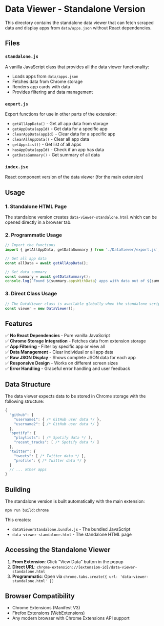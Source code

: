 # Data Viewer - Standalone Version

This directory contains the standalone data viewer that can fetch scraped data and display apps from `data/apps.json` without React dependencies.

## Files

### `standalone.js`
A vanilla JavaScript class that provides all the data viewer functionality:
- Loads apps from `data/apps.json`
- Fetches data from Chrome storage
- Renders app cards with data
- Provides filtering and data management

### `export.js`
Export functions for use in other parts of the extension:
- `getAllAppData()` - Get all app data from storage
- `getAppData(appId)` - Get data for a specific app
- `clearAppData(appId)` - Clear data for a specific app
- `clearAllAppData()` - Clear all app data
- `getAppsList()` - Get list of all apps
- `hasAppData(appId)` - Check if an app has data
- `getDataSummary()` - Get summary of all data

### `index.jsx`
React component version of the data viewer (for the main extension)

## Usage

### 1. Standalone HTML Page
The standalone version creates `data-viewer-standalone.html` which can be opened directly in a browser tab.

### 2. Programmatic Usage
```javascript
// Import the functions
import { getAllAppData, getDataSummary } from './DataViewer/export.js';

// Get all app data
const allData = await getAllAppData();

// Get data summary
const summary = await getDataSummary();
console.log(`Found ${summary.appsWithData} apps with data out of ${summary.totalApps} total apps`);
```

### 3. Direct Class Usage
```javascript
// The DataViewer class is available globally when the standalone script loads
const viewer = new DataViewer();
```

## Features

✅ **No React Dependencies** - Pure vanilla JavaScript  
✅ **Chrome Storage Integration** - Fetches data from extension storage  
✅ **App Filtering** - Filter by specific app or view all  
✅ **Data Management** - Clear individual or all app data  
✅ **Raw JSON Display** - Shows complete JSON data for each app  
✅ **Responsive Design** - Works on different screen sizes  
✅ **Error Handling** - Graceful error handling and user feedback  

## Data Structure

The data viewer expects data to be stored in Chrome storage with the following structure:

```javascript
{
  "github": {
    "username1": { /* GitHub user data */ },
    "username2": { /* GitHub user data */ }
  },
  "spotify": {
    "playlists": [ /* Spotify data */ ],
    "recent_tracks": [ /* Spotify data */ ]
  },
  "twitter": {
    "tweets": [ /* Twitter data */ ],
    "profile": { /* Twitter data */ }
  }
  // ... other apps
}
```

## Building

The standalone version is built automatically with the main extension:

```bash
npm run build:chrome
```

This creates:
- `dataViewerStandalone.bundle.js` - The bundled JavaScript
- `data-viewer-standalone.html` - The standalone HTML page

## Accessing the Standalone Viewer

1. **From Extension**: Click "View Data" button in the popup
2. **Direct URL**: `chrome-extension://[extension-id]/data-viewer-standalone.html`
3. **Programmatic**: Open via `chrome.tabs.create({ url: 'data-viewer-standalone.html' })`

## Browser Compatibility

- Chrome Extensions (Manifest V3)
- Firefox Extensions (WebExtensions)
- Any modern browser with Chrome Extensions API support 